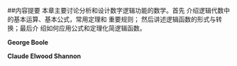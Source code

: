##内容提要 
本章主要讨论分析和设计数字逻辑功能的数学。首先 介绍逻辑代数中的基本运算、基本公式，常用定理和 重要规则； 然后讲述逻辑函数的形式与转换；最后介 绍如何应用公式和定理化简逻辑函数。<p> 
**George Boole**<p> 
**Claude Elwood Shannon** 
